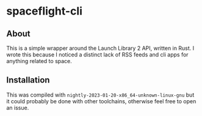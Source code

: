 # spaceflight-cli

## About

This is a simple wrapper around the Launch Library 2 API, written in Rust. I wrote this because I noticed a distinct lack of RSS feeds and cli apps for anything related to space.

## Installation

This was compiled with `nightly-2023-01-20-x86_64-unknown-linux-gnu` but it could probably be done with other toolchains, otherwise feel free to open an issue.
